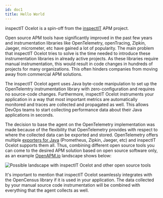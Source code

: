 ```yaml
---
id: doc1
title: Hello World
---
```


inspectIT Ocelot is a spin-off from the [inspectIT](https://github.com/inspectIT/inspectIT) APM project.

Open source APM tools have significantly improved in the past few years and instrumentation libraries like OpenTelemetry, openTracing, Zipkin, Jaeger, micrometer, etc have gained a lot of popularity.
The main problem that inspectIT Ocelot tries to solve is the time needed to introduce these instrumentation libraries in already active projects.
As these libraries require manual instrumentation, this would result in code changes in hundreds of projects for many organizations.
This often hinders companies from moving away from commercial APM solutions.

The inspectIT Ocelot agent uses Java byte-code manipulation to set up the OpenTelemtry instrumentation library with zero-configuration and requires no source-code changes.
Furthermore, inspectIT Ocelot instruments your application in a way that most important metrics are automatically monitored and traces are collected and propagated as well.
This allows DevOps teams to start collecting performance data about their Java applications in seconds.

The decision to base the agent on the OpenTelemetry implementation was made because of the flexibility that OpenTelemetry provides with respect to where the collected data can be exported and stored.
OpenTelemetry offers multiple [exporters for Java](https://opentelemetry.io/docs/languages/java/exporters/) (Prometheus, Zipkin, Jaeger, etc) and inspectIT Ocelot supports them all.
Thus, combining different open source tools you can come to the desired APM solution based on open source software only, as an example [OpenAPM.io](https://openapm.io/landscape?agent=inspectit-ocelot-agent&collector=jaeger-collector,zipkin-server,prometheus-server&visualization=jaeger-query,zipkin-server,prometheus-server&dashboarding=grafana&alerting=grafana&storage=prometheus-server&usedges=jaeger-query:grafana&showCommercial=false&showFormats=false) landscape shows below:

![Possible landscape with inspectIT Ocelot and other open source tools](assets/inspectit-ocelot-landscape.png)

It's important to mention that inspectIT Ocelot seamlessly integrates with the OpenCensus library if it is used in your application.
The data collected by your manual source code instrumentation will be combined with everything that the agent collects as well.
